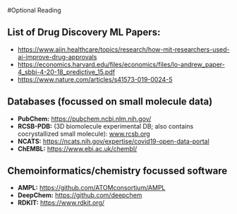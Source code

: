 #Optional Reading

## List of Drug Discovery ML Papers: 
* https://www.aiin.healthcare/topics/research/how-mit-researchers-used-ai-improve-drug-approvals 
* https://economics.harvard.edu/files/economics/files/lo-andrew_paper-4_sbbi-4-20-18_predictive_15.pdf
* https://www.nature.com/articles/s41573-019-0024-5

## Databases (focussed on small molecule data)
* **PubChem:** https://pubchem.ncbi.nlm.nih.gov/
* **RCSB-PDB:** (3D biomolecule experimental DB; also contains cocrystallized small molecule): www.rcsb.org 
* **NCATS:** https://ncats.nih.gov/expertise/covid19-open-data-portal
* **ChEMBL:** https://www.ebi.ac.uk/chembl/

## Chemoinformatics/chemistry focussed software
* **AMPL:**  https://github.com/ATOMconsortium/AMPL
* **DeepChem:** https://github.com/deepchem
* **RDKIT:** https://www.rdkit.org/
